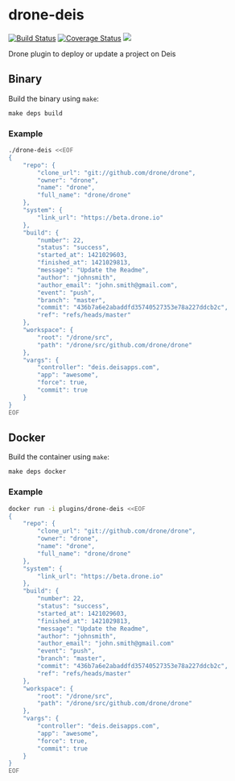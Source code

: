 # drone-deis

[![Build Status](http://beta.drone.io/api/badges/drone-plugins/drone-deis/status.svg)](http://beta.drone.io/drone-plugins/drone-deis)
[![Coverage Status](https://aircover.co/badges/drone-plugins/drone-deis/coverage.svg)](https://aircover.co/drone-plugins/drone-deis)
[![](https://badge.imagelayers.io/plugins/drone-deis:latest.svg)](https://imagelayers.io/?images=plugins/drone-deis:latest 'Get your own badge on imagelayers.io')

Drone plugin to deploy or update a project on Deis

## Binary

Build the binary using `make`:

```
make deps build
```

### Example

```sh
./drone-deis <<EOF
{
    "repo": {
        "clone_url": "git://github.com/drone/drone",
        "owner": "drone",
        "name": "drone",
        "full_name": "drone/drone"
    },
    "system": {
        "link_url": "https://beta.drone.io"
    },
    "build": {
        "number": 22,
        "status": "success",
        "started_at": 1421029603,
        "finished_at": 1421029813,
        "message": "Update the Readme",
        "author": "johnsmith",
        "author_email": "john.smith@gmail.com",
        "event": "push",
        "branch": "master",
        "commit": "436b7a6e2abaddfd35740527353e78a227ddcb2c",
        "ref": "refs/heads/master"
    },
    "workspace": {
        "root": "/drone/src",
        "path": "/drone/src/github.com/drone/drone"
    },
    "vargs": {
        "controller": "deis.deisapps.com",
        "app": "awesome",
        "force": true,
        "commit": true
    }
}
EOF
```

## Docker

Build the container using `make`:

```
make deps docker
```

### Example

```sh
docker run -i plugins/drone-deis <<EOF
{
    "repo": {
        "clone_url": "git://github.com/drone/drone",
        "owner": "drone",
        "name": "drone",
        "full_name": "drone/drone"
    },
    "system": {
        "link_url": "https://beta.drone.io"
    },
    "build": {
        "number": 22,
        "status": "success",
        "started_at": 1421029603,
        "finished_at": 1421029813,
        "message": "Update the Readme",
        "author": "johnsmith",
        "author_email": "john.smith@gmail.com"
        "event": "push",
        "branch": "master",
        "commit": "436b7a6e2abaddfd35740527353e78a227ddcb2c",
        "ref": "refs/heads/master"
    },
    "workspace": {
        "root": "/drone/src",
        "path": "/drone/src/github.com/drone/drone"
    },
    "vargs": {
        "controller": "deis.deisapps.com",
        "app": "awesome",
        "force": true,
        "commit": true
    }
}
EOF
```
